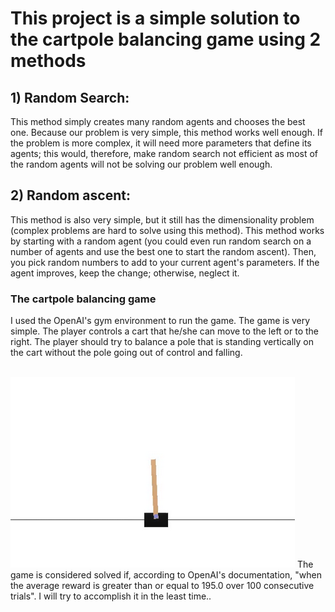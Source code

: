# This project is a simple solution to the cartpole balancing game using 2 methods

## 1) Random Search:
This method simply creates many random agents and chooses the best one. Because our problem is very simple, this method works well enough. If the problem is more complex, it will need more parameters that define its agents; this would, therefore, make random search not efficient as most of the random agents will not be solving our problem well enough.

## 2) Random ascent:
This method is also very simple, but it still has the dimensionality problem (complex problems are hard to solve using this method). This method works by starting with a random agent (you could even run random search on a number of agents and use the best one to start the random ascent). Then, you pick random numbers to add to your current agent's parameters. If the agent improves, keep the change; otherwise, neglect it.

### The cartpole balancing game
I used the OpenAI's gym environment to run the game. The game is very simple. The player controls a cart that he/she can move to the left or to the right. The player should try to balance a pole that is standing vertically on the cart without the pole going out of control and falling.

<br/>

<img src="img/cartpole_game.png">
The game is considered solved if, according to OpenAI's documentation, "when the average reward is greater than or equal to 195.0 over 100 consecutive trials". I will try to accomplish it in the least time..
